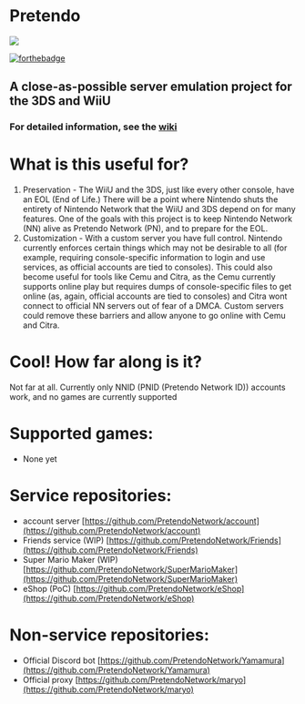 # Pretendo

<p align="left">
    <a href="https://discord.gg/rxekqVJ" target="_blank">
        <img src="https://discordapp.com/api/guilds/408718485913468928/widget.png?style=banner3">
    </a>
</p>

[![forthebadge](http://forthebadge.com/images/badges/built-with-love.svg)](http://forthebadge.com)

## A close-as-possible server emulation project for the 3DS and WiiU

### For detailed information, see the [wiki](https://github.com/PretendoNetwork/Pretendo/wiki)

# What is this useful for?
1. Preservation - The WiiU and the 3DS, just like every other console, have an EOL (End of Life.) There will be a point where Nintendo shuts the entirety of Nintendo Network that the WiiU and 3DS depend on for many features. One of the goals with this project is to keep Nintendo Network (NN) alive as Pretendo Network (PN), and to prepare for the EOL.
2. Customization - With a custom server you have full control. Nintendo currently enforces certain things which may not be desirable to all (for example, requiring console-specific information to login and use services, as official accounts are tied to consoles). This could also become useful for tools like Cemu and Citra, as the Cemu currently supports online play but requires dumps of console-specific files to get online (as, again, official accounts are tied to consoles) and Citra wont connect to official NN servers out of fear of a DMCA. Custom servers could remove these barriers and allow anyone to go online with Cemu and Citra.

# Cool! How far along is it?
Not far at all. Currently only NNID (PNID (Pretendo Network ID)) accounts work, and no games are currently supported

# Supported games:
- None yet

# Service repositories:
- account server [https://github.com/PretendoNetwork/account](https://github.com/PretendoNetwork/account)
- Friends service (WIP) [https://github.com/PretendoNetwork/Friends](https://github.com/PretendoNetwork/Friends)
- Super Mario Maker (WIP) [https://github.com/PretendoNetwork/SuperMarioMaker](https://github.com/PretendoNetwork/SuperMarioMaker)
- eShop (PoC) [https://github.com/PretendoNetwork/eShop](https://github.com/PretendoNetwork/eShop)

# Non-service repositories:
- Official Discord bot [https://github.com/PretendoNetwork/Yamamura](https://github.com/PretendoNetwork/Yamamura)
- Official proxy [https://github.com/PretendoNetwork/maryo](https://github.com/PretendoNetwork/maryo)